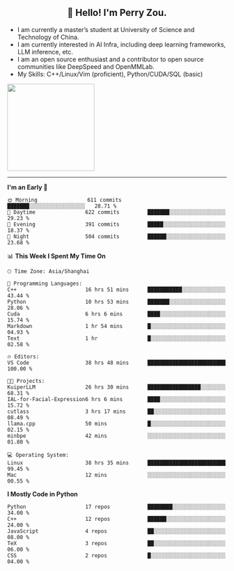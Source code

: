 <h2 align="center">👋 Hello! I'm Perry Zou.</h2>

- I am currently a master’s student at University of Science and Technology of China.
- I am currently interested in AI Infra, including deep learning frameworks, LLM inference, etc.
- I am an open source enthusiast and a contributor to open source communities like DeepSpeed and OpenMMLab.
- My Skills: C++/Linux/Vim (proficient), Python/CUDA/SQL (basic)

<img height=200 align="center" src="https://github-readme-stats.vercel.app/api?username=zonepg" />

-------

<!--START_SECTION:waka-->
**I'm an Early 🐤** 

```text
🌞 Morning                611 commits         ███████░░░░░░░░░░░░░░░░░░   28.71 % 
🌆 Daytime                622 commits         ███████░░░░░░░░░░░░░░░░░░   29.23 % 
🌃 Evening                391 commits         █████░░░░░░░░░░░░░░░░░░░░   18.37 % 
🌙 Night                  504 commits         ██████░░░░░░░░░░░░░░░░░░░   23.68 % 
```


📊 **This Week I Spent My Time On** 

```text
🕑︎ Time Zone: Asia/Shanghai

💬 Programming Languages: 
C++                      16 hrs 51 mins      ███████████░░░░░░░░░░░░░░   43.44 % 
Python                   10 hrs 53 mins      ███████░░░░░░░░░░░░░░░░░░   28.06 % 
Cuda                     6 hrs 6 mins        ████░░░░░░░░░░░░░░░░░░░░░   15.74 % 
Markdown                 1 hr 54 mins        █░░░░░░░░░░░░░░░░░░░░░░░░   04.93 % 
Text                     1 hr                █░░░░░░░░░░░░░░░░░░░░░░░░   02.58 % 

🔥 Editors: 
VS Code                  38 hrs 48 mins      █████████████████████████   100.00 % 

🐱‍💻 Projects: 
KuiperLLM                26 hrs 30 mins      █████████████████░░░░░░░░   68.31 % 
IAL-for-Facial-Expression6 hrs 6 mins        ████░░░░░░░░░░░░░░░░░░░░░   15.72 % 
cutlass                  3 hrs 17 mins       ██░░░░░░░░░░░░░░░░░░░░░░░   08.49 % 
llama.cpp                50 mins             █░░░░░░░░░░░░░░░░░░░░░░░░   02.15 % 
minbpe                   42 mins             ░░░░░░░░░░░░░░░░░░░░░░░░░   01.80 % 

💻 Operating System: 
Linux                    38 hrs 35 mins      █████████████████████████   99.45 % 
Mac                      12 mins             ░░░░░░░░░░░░░░░░░░░░░░░░░   00.55 % 
```

**I Mostly Code in Python** 

```text
Python                   17 repos            ████████░░░░░░░░░░░░░░░░░   34.00 % 
C++                      12 repos            ██████░░░░░░░░░░░░░░░░░░░   24.00 % 
JavaScript               4 repos             ██░░░░░░░░░░░░░░░░░░░░░░░   08.00 % 
TeX                      3 repos             ██░░░░░░░░░░░░░░░░░░░░░░░   06.00 % 
CSS                      2 repos             █░░░░░░░░░░░░░░░░░░░░░░░░   04.00 % 
```




<!--END_SECTION:waka-->
